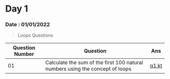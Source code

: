# Day 1

### Date : 01/01/2022


>Loops Questions

|Question Number|Question|Ans|
|---------------|--------|---|
|01|Calculate the sum of the first 100 natural numbers using the concept of loops|[q1.kt](https://github.com/SM8UTI/Android_App_Development_Internshala_Course/blob/main/Day-1/q1.kt)|

